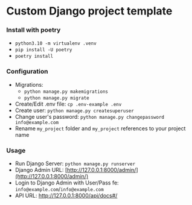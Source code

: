 # Custom Django project template

### Install with poetry
- `python3.10 -m virtualenv .venv`
- `pip install -U poetry`
- `poetry install`

### Configuration
- Migrations:
  - `python manage.py makemigrations`
  - `python manage.py migrate`
- Create/Edit .env file: `cp .env-example .env`
- Create user: `python manage.py createsuperuser`
- Change user's password: `python manage.py changepassword info@example.com`
- Rename `my_project` folder and `my_project` references to your project name 

### Usage
- Run Django Server: `python manage.py runserver`
- Django Admin URL: [http://127.0.0.1:8000/admin/](http://127.0.0.1:8000/admin/)
- Login to Django Admin with User/Pass fe: `info@example.com`/`info@example.com`
- API URL: http://127.0.0.1:8000/api/docs#/
